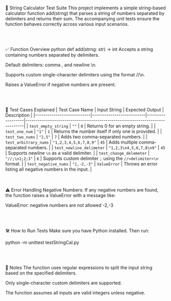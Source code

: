 📘 String Calculator Test Suite
This project implements a simple string-based calculator function add(strng) that parses a string of numbers separated by delimiters and returns their sum. The accompanying unit tests ensure the function behaves correctly across various input scenarios.

<br><br>

✅ Function Overview
python
def add(strng: str) -> int
Accepts a string containing numbers separated by delimiters.

Default delimiters: comma , and newline \n.

Supports custom single-character delimiters using the format //<delimiter>\n.

Raises a ValueError if negative numbers are present.

<br><br>


🧪 Test Cases Explained
| Test Case Name            | Input String             | Expected Output  | Description                                                                 |
|---------------------------|--------------------------|------------------|-----------------------------------------------------------------------------|
| `test_empty_string`       | `""`                     | `0`              | Returns 0 for an empty string.                                              |
| `test_one_num`            | `"1"`                    | `1`              | Returns the number itself if only one is provided.                          |
| `test_two_nums`           | `"2,5"`                  | `7`              | Adds two comma-separated numbers.                                           |
| `test_arbitrary_nums`     | `"1,2,3,4,5,6,7,8,9"`    | `45`             | Adds multiple comma-separated numbers.                                      |
| `test_newline_delimeter`  | `"1,2,3\n4,5,6,7,8\n9"`  | `45`             | Supports newline `\n` as a valid delimiter.                                 |
| `test_change_delemeter`   | `"//;\n1;2;3"`           | `6`              | Supports custom delimiter `;` using the `//<delimiter>\n` format.           |
| `test_negative_nums`      | `"1,-2,-3"`              | `ValueError`     | Throws an error listing all negative numbers in the input.                  |


<br> <br>
⚠️ Error Handling
Negative Numbers: If any negative numbers are found, the function raises a ValueError with a message like:

ValueError: negative numbers are not allowed -2,-3

<br><br>

🛠️ How to Run Tests
Make sure you have Python installed. Then run:

python -m unittest testStringCal.py

<br><br>

📌 Notes
The function uses regular expressions to split the input string based on the specified delimiters.

Only single-character custom delimiters are supported.

The function assumes all inputs are valid integers unless negative.
